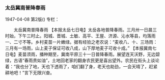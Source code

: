 ### 太岳冀南普降春雨

1947-04-08
第2版()
专栏：

　　太岳冀南普降春雨
    【本报太岳七日电】太岳各地普降春雨。三月卅一日晨三时始，下午三时止。阳城、晋城、土敏、高平、王屋、济源、沁水等县，均落雨一、二寸不等。乡村麦苗一片嫩绿。据有经验之老农说：“麦收八、十、三场雨：三月有一场雨，山上麦子保证可收八成，山下厚地麦子可收十成。”
    【本报冀南七日电】麦苗须雨，播种期至，冀南平原三十一日普降春雨。展望连天沃野，无边碧绿，古语“春雨贵如油”，土地回老家的翻身农民更是喜出望外。农民在街头上谈论着：“我也分了地，天也下透雨了，咱们翻了身，老天也助劲，一会天晴了，赶紧耕地吧！”言下无限兴奋。
